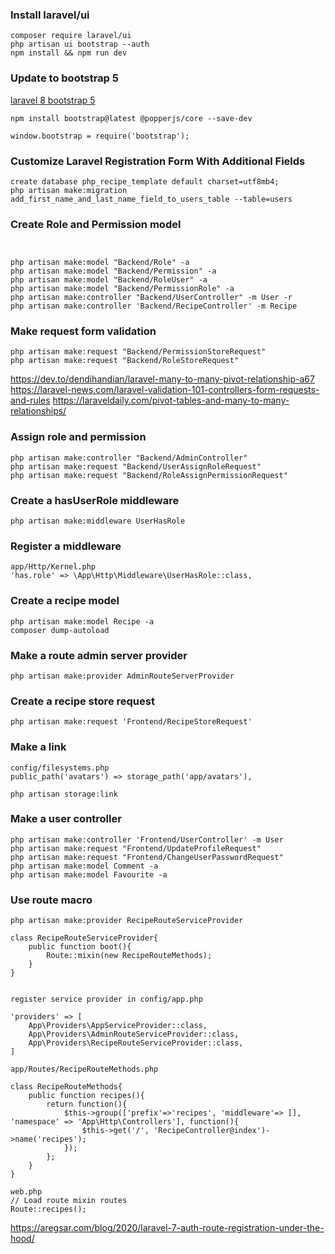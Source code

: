 ### Install laravel/ui

```
composer require laravel/ui
php artisan ui bootstrap --auth
npm install && npm run dev
```

### Update to bootstrap 5

[laravel 8 bootstrap 5](https://stackoverflow.com/questions/69383890/how-to-add-bootstrap-jquery-and-popper-js-to-laravel-8-project-using-laravel-m)

```
npm install bootstrap@latest @popperjs/core --save-dev

window.bootstrap = require('bootstrap');
```

### Customize Laravel Registration Form With Additional Fields

```
create database php_recipe_template default charset=utf8mb4;
php artisan make:migration add_first_name_and_last_name_field_to_users_table --table=users
```

### Create Role and Permission model

```


php artisan make:model "Backend/Role" -a
php artisan make:model "Backend/Permission" -a
php artisan make:model "Backend/RoleUser" -a
php artisan make:model "Backend/PermissionRole" -a
php artisan make:controller "Backend/UserController" -m User -r
php artisan make:controller 'Backend/RecipeController' -m Recipe
```

### Make request form validation

```
php artisan make:request "Backend/PermissionStoreRequest"
php artisan make:request "Backend/RoleStoreRequest"
```

https://dev.to/dendihandian/laravel-many-to-many-pivot-relationship-a67
https://laravel-news.com/laravel-validation-101-controllers-form-requests-and-rules
https://laraveldaily.com/pivot-tables-and-many-to-many-relationships/

### Assign role and permission

```
php artisan make:controller "Backend/AdminController"
php artisan make:request "Backend/UserAssignRoleRequest"
php artisan make:request "Backend/RoleAssignPermissionRequest"
```

### Create a hasUserRole middleware

```
php artisan make:middleware UserHasRole
```

### Register a middleware

```
app/Http/Kernel.php
'has.role' => \App\Http\Middleware\UserHasRole::class,
```

### Create a recipe model

```
php artisan make:model Recipe -a
composer dump-autoload
```

### Make a route admin server provider

```
php artisan make:provider AdminRouteServerProvider
```

### Create a recipe store request

```
php artisan make:request 'Frontend/RecipeStoreRequest'
```

### Make a link

```
config/filesystems.php
public_path('avatars') => storage_path('app/avatars'),

php artisan storage:link
```

### Make a user controller

```
php artisan make:controller 'Frontend/UserController' -m User
php artisan make:request "Frontend/UpdateProfileRequest"
php artisan make:request "Frontend/ChangeUserPasswordRequest"
php artisan make:model Comment -a
php artisan make:model Favourite -a
```

### Use route macro

```
php artisan make:provider RecipeRouteServiceProvider

class RecipeRouteServiceProvider{
    public function boot(){
        Route::mixin(new RecipeRouteMethods);
    }
}


register service provider in config/app.php

'providers' => [
    App\Providers\AppServiceProvider::class,
    App\Providers\AdminRouteServiceProvider::class,
    App\Providers\RecipeRouteServiceProvider::class,
]

app/Routes/RecipeRouteMethods.php

class RecipeRouteMethods{
    public function recipes(){
        return function(){
            $this->group(['prefix'=>'recipes', 'middleware'=> [], 'namespace' => 'App\Http\Controllers'], function(){
                $this->get('/', 'RecipeController@index')->name('recipes');
            });
        };
    }
}

web.php
// Load route mixin routes
Route::recipes();
```

https://aregsar.com/blog/2020/laravel-7-auth-route-registration-under-the-hood/
